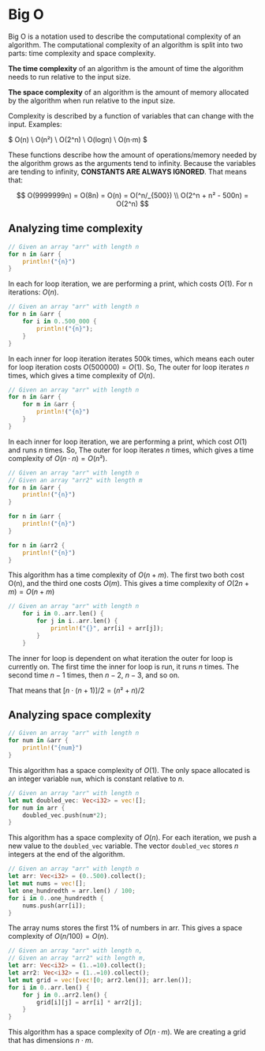 # Big O

Big O is a notation used to describe the computational complexity of an algorithm. The computational complexity of an algorithm is split into two parts: time complexity and space complexity. 

**The time complexity** of an algorithm is the amount of time the algorithm needs to run relative to the input size. 

**The space complexity** of an algorithm is the amount of memory allocated by the algorithm when run relative to the input size.

Complexity is described by a function of variables that can change with the input. Examples:

$
O(n) \\
O(n²) \\
O(2^n) \\
O(logn) \\
O(n⋅m)
$

These functions describe how the amount of operations/memory needed by the algorithm grows as the arguments tend to infinity. Because the variables are tending to infinity, **CONSTANTS ARE ALWAYS IGNORED**. That means that: 

$$
O(9999999n) = O(8n) = O(n) = O(^n/_{500}) \\
O(2^n + n² - 500n) = O(2^n)
$$

## Analyzing time complexity

```Rust
// Given an array "arr" with length n
for n in &arr {
    println!("{n}")
}
```
In each for loop iteration, we are performing a print, which costs $O(1)$. For n iterations: $O(n)$.


```Rust
// Given an array "arr" with length n
for n in &arr {
    for i in 0..500_000 {
        println!("{n}");
    }
}
```
In each inner for loop iteration iterates 500k times, which means each outer for loop iteration costs $O(500000) = O(1)$. So, The outer for loop iterates $n$ times, which gives a time complexity of $O(n)$.


```Rust
// Given an array "arr" with length n
for n in &arr {
    for m in &arr {
        println!("{n}")
    }
}
```
In each inner for loop iteration, we are performing a print, which cost $O(1)$ and runs $n$ times. So, The outer for loop iterates $n$ times, which gives a time complexity of $O(n⋅n) = O(n²)$.


```Rust
// Given an array "arr" with length n
// Given an array "arr2" with length m
for n in &arr {
    println!("{n}")
}

for n in &arr {
    println!("{n}")
}

for n in &arr2 {
    println!("{n}")
}
```
This algorithm has a time complexity of $O(n+m)$. The first two both cost O(n), and the third one costs $O(m)$. This gives a time complexity of $O(2n + m) = O(n + m)$


```Rust
// Given an array "arr" with length n
    for i in 0..arr.len() {
        for j in i..arr.len() {
            println!("{}", arr[i] + arr[j]);
        }
    }

```
The inner for loop is dependent on what iteration the outer for loop is currently on. The first time the inner for loop is run, it runs 
$n$ times. The second time $n-1$ times, then $n-2$, $n-3$, and so on.

That means that ${[n⋅(n+1)]}/2 = {(n² + n)} / 2$

## Analyzing space complexity

```Rust
// Given an array "arr" with length n
for num in &arr {
    println!("{num}")
}
```
This algorithm has a space complexity of $O(1)$. The only space allocated is an integer variable `num`, which is constant relative to 
$n$.


```Rust
// Given an array "arr" with length n
let mut doubled_vec: Vec<i32> = vec![];
for num in arr {
    doubled_vec.push(num*2);
}
```
This algorithm has a space complexity of $O(n)$. For each iteration, we push a new value to the `doubled_vec` variable. The vector `doubled_vec` stores $n$ integers at the end of the algorithm.


```Rust
// Given an array "arr" with length n
let arr: Vec<i32> = (0..500).collect();
let mut nums = vec![];
let one_hundredth = arr.len() / 100;
for i in 0..one_hundredth {
    nums.push(arr[i]);
}
```
The array nums stores the first 1% of numbers in arr. This gives a space complexity of $O(n/100) = O(n)$.


```Rust
// Given an array "arr" with length n,
// Given an array "arr2" with length m,
let arr: Vec<i32> = (1..=10).collect();
let arr2: Vec<i32> = (1..=10).collect();
let mut grid = vec![vec![0; arr2.len()]; arr.len()];
for i in 0..arr.len() {
    for j in 0..arr2.len() {
        grid[i][j] = arr[i] * arr2[j];
    }
}
```
This algorithm has a space complexity of $O(n⋅m)$. We are creating a grid that has dimensions $n⋅m$.